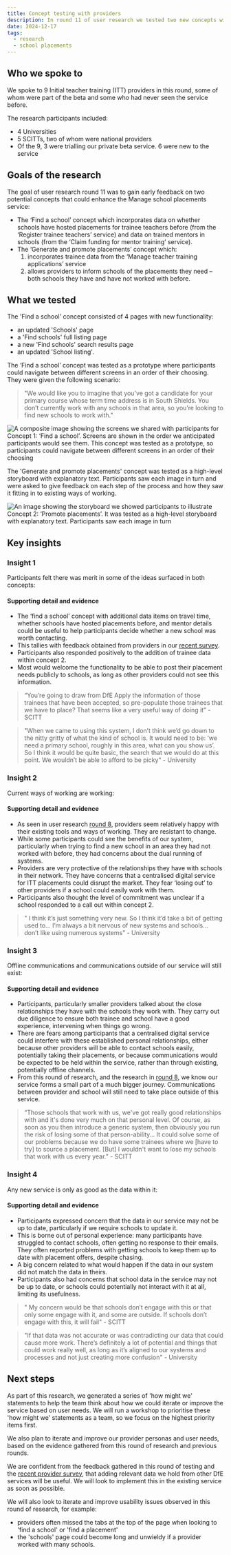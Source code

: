 ```yaml
---
title: Concept testing with providers
description: In round 11 of user research we tested two new concepts with ITT providers – ‘Find a school’ and ‘Generate and promote placements’
date: 2024-12-17
tags:
  - research
  - school placements
---
```


## Who we spoke to

We spoke to 9 Initial teacher training (ITT) providers in this round, some of whom were part of the beta and some who had never seen the service before.

The research participants included:

- 4 Universities
- 5 SCITTs, two of whom were national providers
- Of the 9, 3 were trialling our private beta service. 6 were new to the service

## Goals of the research

The goal of user research round 11 was to gain early feedback on two potential concepts that could enhance the Manage school placements service:

- The ‘Find a school’ concept which incorporates data on  whether schools have hosted placements for trainee teachers before (from the ‘Register trainee teachers’ service) and data on trained mentors in schools (from the ‘Claim funding for mentor training’ service).
- The ‘Generate and promote placements’ concept which:
    1. incorporates trainee data from the ‘Manage teacher training applications’ service
    2. allows providers to inform schools of the placements they need – both schools they have and have not worked with before.

## What we tested

The 'Find a school' concept consisted of 4 pages with new functionality:

- an updated 'Schools' page
- a 'Find schools' full listing page
- a new 'Find schools' search results page
- an updated 'School listing'.

The ‘Find a school’ concept was tested as a prototype where participants could navigate between different screens in an order of their choosing. They were given the following scenario:

>"We would like you to imagine that you’ve got a candidate for your primary course whose term time address is in South Shields. You don’t currently work with any schools in that area, so you’re looking to find new schools to work with."

![A composite image showing the screens we shared with participants for Concept 1: ‘Find a school’. Screens are shown in the order we anticipated participants would see them. This concept was tested as a prototype, so participants could navigate between different screens in an order of their choosing](dh-fas.png "Find a School")

The 'Generate and promote placements' concept was tested as a high-level storyboard with explanatory text. Participants saw each image in turn and were asked to give feedback on each step of the process and how they saw it fitting in to existing ways of working.

![An image showing the storyboard we showed participants to illustrate Concept 2: ‘Promote placements’. It was tested as a high-level storyboard with explanatory text. Participants saw each image in turn](dh-storyboard.png "Storyboard")

## Key insights

### Insight 1

Participants felt there was merit in some of the ideas surfaced in both concepts:

#### Supporting detail and evidence

- The ‘find a school’ concept with additional data items on travel time, whether schools have hosted placements before, and mentor details could be useful to help participants decide whether a new school was worth contacting.
- This tallies with feedback obtained from providers in our [recent survey](/manage-school-placements/understanding-more-about-ITT-provider-ways-of-working/).
- Participants also responded positively to the addition of trainee data within concept 2.
- Most would welcome the functionality to be able to post their placement needs publicly to schools, as long as other providers could not see this information.

> “You’re going to draw from DfE Apply the information of those trainees that have been accepted, so pre-populate those trainees that we have to place? That seems like a very useful way of doing it” - SCITT

> "When we came to using this system, I don’t think we’d go down to the nitty gritty of what the kind of school is. It would need to be: ‘we need a primary school, roughly in this area, what can you show us’. So I think it would be quite basic, the search that we would do at this point. We wouldn’t be able to afford to be picky" - University

### Insight 2

Current ways of working are working:

#### Supporting detail and evidence

- As seen in user research [round 8](/manage-school-placements/understanding-more-about-ITT-provider-ways-of-working/), providers seem relatively happy with their existing tools and ways of working. They are resistant to change.
- While some participants could see the benefits of our system, particularly when trying to find a new school in an area they had not worked with before, they had concerns about the dual running of systems.
- Providers are very protective of the relationships they have with schools in their network. They have concerns that a centralised digital service for ITT placements  could disrupt the market. They fear ‘losing out’ to other providers if a school could easily work with them.
- Participants also thought the level of commitment was unclear if a school responded to a call out within concept 2.

>" I think it’s just something very new. So I think it’d take a bit of getting used to… I’m always a bit nervous of new systems and schools… don’t like using numerous systems" - University

### Insight 3

Offline communications and communications outside of our service will still exist:

#### Supporting detail and evidence

- Participants, particularly smaller providers talked about the close relationships they have with the schools they work with. They carry out due diligence to ensure both trainee and school have a good experience, intervening when things go wrong.
- There are fears among participants that a centralised digital service could interfere with these established personal relationships, either because other providers will be able to contact schools easily, potentially taking their placements, or because communications would be expected to be held within the service, rather than through existing, potentially offline channels.
- From this round of research, and the research in [round 8](/manage-school-placements/understanding-more-about-ITT-provider-ways-of-working/), we know our service forms a small part of a much bigger journey. Communications between provider and school will still need to take place outside of this service.

> “Those schools that work with us, we've got really good relationships with and  it's done very much on that personal level. Of course, as soon as you then introduce a generic system, then obviously you run the risk of losing some of that person-ability… It could solve some of our problems because we do have some trainees where we [have to try] to source a placement. [But] I wouldn't want to lose my schools that work with us every year.” - SCITT

### Insight 4

Any new service is only as good as the data within it:

#### Supporting detail and evidence

- Participants expressed concern that the data in our service may not be up to date, particularly if we require schools to update it.
- This is borne out of personal experience: many participants have struggled to contact schools, often getting no response to their emails. They often reported problems with getting schools to keep them up to date with placement offers, despite chasing.
- A big concern related to what would happen if the data in our system did not match the data in theirs.
- Participants also had concerns that school data in the service may not be up to date, or schools could potentially not interact with it at all, limiting its usefulness.

>" My concern would be that schools don’t engage with this or that only some engage with it, and some are outside. If schools don’t engage with this, it will fail" - SCITT

>"If that data was not accurate or was contradicting our data that could cause more work. There’s definitely a lot of potential and things that could work really well, as long as it’s aligned to our systems and processes and not just creating more confusion" - University

## Next steps

As part of this research, we generated a series of 'how might we' statements to help the team think about how we could iterate or improve the service based on user needs. We will run a workshop to prioritise these 'how might we' statements as a team, so we focus on the highest priority items first.

We also plan to iterate and improve our provider personas and user needs, based on the evidence gathered from this round of research and previous rounds.

We are confident from the feedback gathered in this round of testing and the [recent provider survey](/manage-school-placements/understanding-more-about-ITT-provider-ways-of-working/), that adding relevant data we hold from other DfE services will be useful. We will look to implement this in the existing service as soon as possible.

We will also look to iterate and improve usability issues observed in this round of research, for example:

- providers often missed the tabs at the top of the page when looking to 'find a school' or 'find a placement'
- the 'schools' page could become long and unwieldy if a provider worked with many schools.

